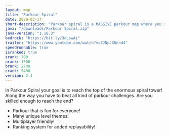 ```yaml
---
layout: map
title: "Parkour Spiral"
date: 2020-03-17
short-description: "Parkour spiral is a MASSIVE parkour map where you start at the bottom and must parkour to the top!"
java: "/downloads/Parkour Spiral.zip"
java-version: "1.16.3"
bedrock: "https://bit.ly/3eLswAj"
trailer: "https://www.youtube.com/watch?v=ZJNpJXUnnd4"
speedrunnable: true
isranked: true
srank: 700
arank: 1500
brank: 2700 
crank: 5400
version: 2.1
---
```


In Parkour Spiral your goal is to reach the top of the enormous spiral tower! Along the way you have to beat all kind of parkour challenges.
Are you skilled enough to reach the end?

- Parkour that is fun for everyone!
- Many unique level themes!
- Multiplayer friendly!
- Ranking system for added replayability!